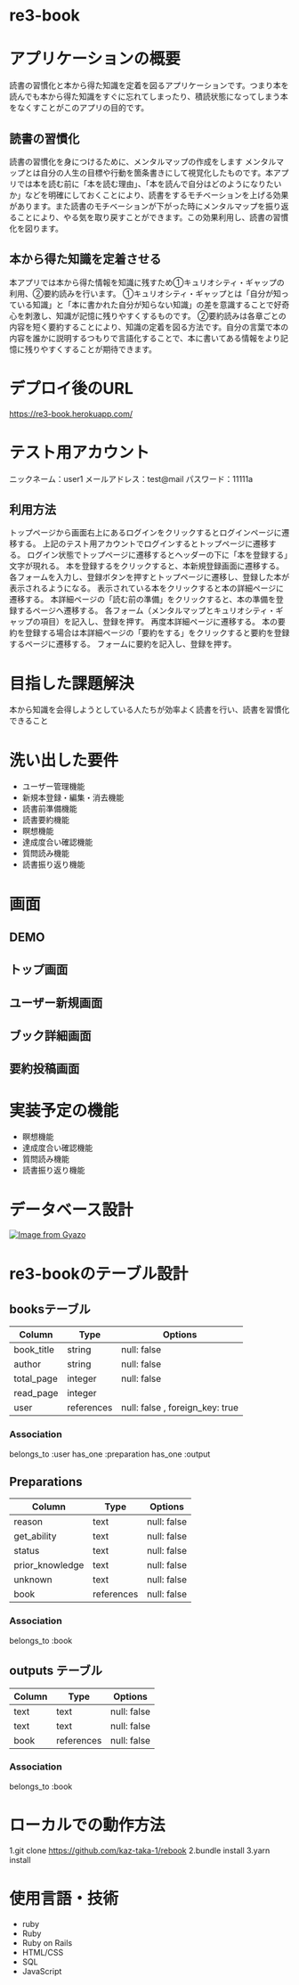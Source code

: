 # re3-book
# アプリケーションの概要
読書の習慣化と本から得た知識を定着を図るアプリケーションです。つまり本を読んでも本から得た知識をすぐに忘れてしまったり、積読状態になってしまう本をなくすことがこのアプリの目的です。

## 読書の習慣化
読書の習慣化を身につけるために、メンタルマップの作成をします
メンタルマップとは自分の人生の目標や行動を箇条書きにして視覚化したものです。本アプリでは本を読む前に「本を読む理由」、「本を読んで自分はどのようになりたいか」などを明確にしておくことにより、読書をするモチベーションを上げる効果があります。また読書のモチベーションが下がった時にメンタルマップを振り返ることにより、やる気を取り戻すことができます。この効果利用し、読書の習慣化を図ります。

## 本から得た知識を定着させる
本アプリでは本から得た情報を知識に残すため①キュリオシティ・ギャップの利用、②要約読みを行います。
①キュリオシティ・ギャップとは「自分が知っている知識」と「本に書かれた自分が知らない知識」の差を意識することで好奇心を刺激し、知識が記憶に残りやすくするものです。
②要約読みは各章ごとの内容を短く要約することにより、知識の定着を図る方法です。自分の言葉で本の内容を誰かに説明するつもりで言語化することで、本に書いてある情報をより記憶に残りやすくすることが期待できます。


# デプロイ後のURL
https://re3-book.herokuapp.com/
# テスト用アカウント
ニックネーム：user1
メールアドレス：test@mail
パスワード：11111a

## 利用方法
トップページから画面右上にあるログインをクリックするとログインページに遷移する。
上記のテスト用アカウントでログインするとトップページに遷移する。
ログイン状態でトップページに遷移するとヘッダーの下に「本を登録する」文字が現れる。
本を登録するをクリックすると、本新規登録画面に遷移する。
各フォームを入力し、登録ボタンを押すとトップページに遷移し、登録した本が表示されるようになる。
表示されている本をクリックすると本の詳細ページに遷移する。
本詳細ページの「読む前の準備」をクリックすると、本の準備を登録するページへ遷移する。
各フォーム（メンタルマップとキュリオシティ・ギャップの項目）を記入し、登録を押す。
再度本詳細ページに遷移する。
本の要約を登録する場合は本詳細ページの「要約をする」をクリックすると要約を登録するページに遷移する。
フォームに要約を記入し、登録を押す。

# 目指した課題解決
本から知識を会得しようとしている人たちが効率よく読書を行い、読書を習慣化できること
# 洗い出した要件
- ユーザー管理機能
- 新規本登録・編集・消去機能
- 読書前準備機能
- 読書要約機能
- 瞑想機能
- 達成度合い確認機能
- 質問読み機能
- 読書振り返り機能

# 画面
## DEMO

## トップ画面

## ユーザー新規画面

## ブック詳細画面

## 要約投稿画面

# 実装予定の機能
- 瞑想機能
- 達成度合い確認機能
- 質問読み機能
- 読書振り返り機能
# データベース設計
[![Image from Gyazo](https://i.gyazo.com/d219912ca6e5031748d32a207ab66f99.png)](https://gyazo.com/d219912ca6e5031748d32a207ab66f99)


# re3-bookのテーブル設計
##  booksテーブル
| Column             | Type       | Options                         |
| ------------------ | ---------- | ------------------------------- |
|book_title          | string     | null: false                     |
|author              | string     | null: false                     |
|total_page          | integer    | null: false                     |
|read_page           | integer    |                                 |
|user                | references | null: false , foreign_key: true |

### Association
belongs_to :user
has_one :preparation
has_one :output



## Preparations
| Column             | Type        | Options                  |
| ------------------ | ----------- | ------------------------ |
| reason             | text        | null: false              |
| get_ability        | text        | null: false              |
| status             | text        | null: false              |
| prior_knowledge    | text        | null: false              |
| unknown            | text        | null: false              |
| book               | references  | null: false              |

### Association
belongs_to :book


## outputs テーブル
| Column             | Type        | Options                  |
| ------------------ | ----------- | -------------------------|
| text               | text        | null: false              |
| text               | text        | null: false              |
| book               | references  | null: false              |

### Association
belongs_to :book

# ローカルでの動作方法
1.git clone https://github.com/kaz-taka-1/rebook
2.bundle install
3.yarn install

# 使用言語・技術
- ruby
- Ruby
- Ruby on Rails
- HTML/CSS
- SQL
- JavaScript



